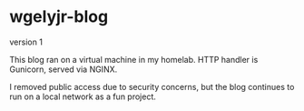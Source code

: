 # wgelyjr-blog
version 1

This blog ran on a virtual machine in my homelab. HTTP handler is Gunicorn, served via NGINX.

I removed public access due to security concerns, but the blog continues to run on a local network as a fun project.

